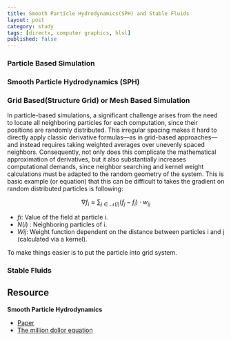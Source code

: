 ```yaml
---
title: Smooth Particle Hydrodynamics(SPH) and Stable Fluids
layout: post
category: study
tags: [directx, computer graphics, hlsl]
published: false
---
```


### Particle Based Simulation


### Smooth Particle Hydrodynamics (SPH)

### Grid Based(Structure Grid) or Mesh Based Simulation

In particle-based simulations, a significant challenge arises from the need to locate all neighboring particles for each computation, since their positions are randomly distributed. This irregular spacing makes it hard to directly apply classic derivative formulas—as in grid-based approaches—and instead requires taking weighted averages over unevenly spaced neighbors. Consequently, not only does this complicate the mathematical approximation of derivatives, but it also substantially increases computational demands, since neighbor searching and kernel weight calculations must be adapted to the random geometry of the system. This is basic example (or equation) that this can be difficult to takes the gradient on random distributed particles is following:

$$
\nabla f_i \approx \sum_{j \in \mathcal{N}(i)} (f_j - f_i) \cdot w_{ij}
$$

* $fi$: Value of the field at particle i.
* ${N}(i)$ : Neighboring particles of i.
* ${W}{ij}$: Weight function dependent on the distance between particles i and j (calculated via a kernel). 

To make things easier is to put the particle into grid system.

### Stable Fluids


## Resource
**Smooth Particle Hydrodynamics**
* [Paper](chrome-extension://efaidnbmnnnibpcajpcglclefindmkaj/https://cg.informatik.uni-freiburg.de/publications/2014_EG_SPH_STAR.pdf)
* [The million dollor equation](https://www.youtube.com/watch?v=Ra7aQlenTb8&ab_channel=vcubingx)

